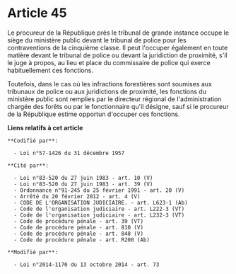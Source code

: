 # Article 45

Le procureur de la République près le tribunal de grande instance occupe le siège du ministère public devant le tribunal de
police pour les contraventions de la cinquième classe. Il peut l'occuper également en toute matière devant le tribunal de
police ou devant la juridiction de proximité, s'il le juge à propos, au lieu et place du commissaire de police qui exerce
habituellement ces fonctions.

Toutefois, dans le cas où les infractions forestières sont soumises aux tribunaux de police ou aux juridictions de proximité,
les fonctions du ministère public sont remplies par le directeur régional de l'administration chargée des forêts ou par le
fonctionnaire qu'il désigne, sauf si le procureur de la République estime opportun d'occuper ces fonctions.

**Liens relatifs à cet article**

	**Codifié par**:

	  - Loi n°57-1426 du 31 décembre 1957

	**Cité par**:

	  - Loi n°83-520 du 27 juin 1983 - art. 10 (V)
	  - Loi n°83-520 du 27 juin 1983 - art. 39 (V)
	  - Ordonnance n°91-245 du 25 février 1991 - art. 20 (V)
	  - Arrêté du 20 février 2012 - art. 4 (V)
	  - CODE DE L'ORGANISATION JUDICIAIRE. - art. L623-1 (Ab)
	  - Code de l'organisation judiciaire - art. L222-3 (VT)
	  - Code de l'organisation judiciaire - art. L232-3 (VT)
	  - Code de procédure pénale - art. 39 (VT)
	  - Code de procédure pénale - art. 810 (V)
	  - Code de procédure pénale - art. 848 (V)
	  - Code de procédure pénale - art. R200 (Ab)

	**Modifié par**:

	  - Loi n°2014-1170 du 13 octobre 2014 - art. 73
